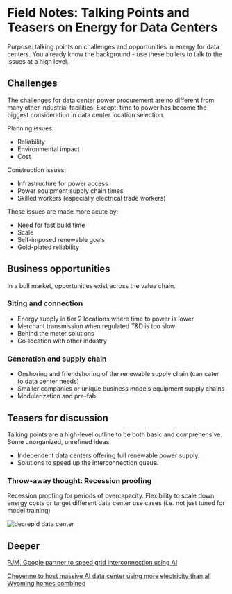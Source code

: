 # Field Notes: Talking Points and Teasers on Energy for Data Centers

Purpose: talking points on challenges and opportunities in energy for data centers. You already know the background - use these bullets to talk to the issues at a high level.

## Challenges

The challenges for data center power procurement are no different from many other industrial facilities. Except: time to power has become the biggest consideration in data center location selection.

Planning issues:

- Reliability
- Environmental impact
- Cost

Construction issues:

- Infrastructure for power access
- Power equipment supply chain times
- Skilled workers (especially electrical trade workers)

These issues are made more acute by:

- Need for fast build time
- Scale
- Self-imposed renewable goals
- Gold-plated reliability

## Business opportunities

In a bull market, opportunities exist across the value chain.

### Siting and connection

- Energy supply in tier 2 locations where time to power is lower
- Merchant transmission when regulated T&D is too slow
- Behind the meter solutions
- Co-location with other industry

### Generation and supply chain

- Onshoring and friendshoring of the renewable supply chain (can cater to data center needs)
- Smaller companies or unique business models equipment supply chains
- Modularization and pre-fab

## Teasers for discussion

Talking points are a high-level outline to be both basic and comprehensive. Some unorganized, unrefined ideas:

- Independent data centers offering full renewable power supply.
- Solutions to speed up the interconnection queue.

### Throw-away thought: Recession proofing

Recession proofing for periods of overcapacity. Flexibility to scale down energy costs or target different data center use cases (i.e. not just tuned for model training)

![decrepid data center](../media/decrepid_data_center.jpg)

## Deeper

[PJM, Google partner to speed grid interconnection using AI](https://www.utilitydive.com/news/pjm-google-tapestry-grid-interconnection-ai/744982/)

[Cheyenne to host massive AI data center using more electricity than all Wyoming homes combined](https://apnews.com/article/ai-artificial-intelligence-data-center-electricity-wyoming-cheyenne-44da7974e2d942acd8bf003ebe2e855a)